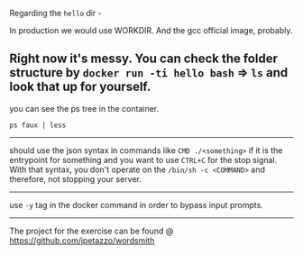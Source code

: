 Regarding the `hello` dir -

In production we would use WORKDIR. And the gcc official image, probably.

Right now it's messy.
You can check the folder structure by `docker run -ti hello bash` => `ls` and look that up for yourself.
---
you can see the ps tree in the container.

`ps faux | less`

---
should use the json syntax in commands like
`CMD ./<something>` if it is the entrypoint for something and
you want to use `CTRL+C` for the stop signal. With that syntax,
you don't operate on the `/bin/sh -c <COMMAND>` and therefore,
not stopping your server.

---
use `-y` tag in the docker command in order to bypass input prompts.


---
The project for the exercise can be found @ https://github.com/jpetazzo/wordsmith
